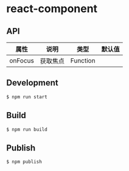 # react-component

## API

| 属性 | 说明 | 类型 | 默认值 |
| ---- | ---- | ---- | ---- |
| onFocus | 获取焦点 | Function | |

## Development

```
$ npm run start
```

## Build

```
$ npm run build
```

## Publish

```
$ npm publish
```
